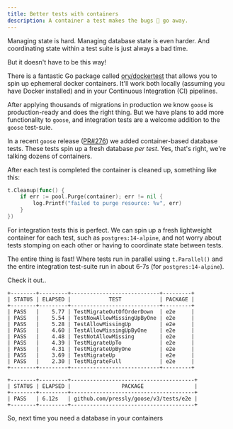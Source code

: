```yaml
---
title: Better tests with containers
description: A container a test makes the bugs 🐛 go away.
---
```


Managing state is hard. Managing database state is even harder. And coordinating state within a test suite is just always a bad time.

But it doesn't have to be this way!

There is a fantastic Go package called [ory/dockertest](https://github.com/ory/dockertest) that allows you to spin up ephemeral docker containers. It'll work both locally (assuming you have Docker installed) and in your Continuous Integration (CI) pipelines.

After applying thousands of migrations in production we know `goose` is production-ready and does the right thing. But we have plans to add more functionality to `goose`, and integration tests are a welcome addition to the `goose` test-suie.

In a recent `goose` release ([PR#276](https://github.com/pressly/goose/pull/276)) we added container-based database tests. These tests spin up a fresh database *per test*. Yes, that's right, we're talking dozens of containers.

After each test is completed the container is cleaned up, something like this:

```go
t.Cleanup(func() {
	if err := pool.Purge(container); err != nil {
		log.Printf("failed to purge resource: %v", err)
	}
})
```

For integration tests this is perfect. We can spin up a fresh lightweight container for each test, such as `postgres:14-alpine`, and not worry about tests stomping on each other or having to coordinate state between tests.

The entire thing is fast! Where tests run in parallel using `t.Parallel()` and the entire integration test-suite run in about 6-7s (for `postgres:14-alpine`).

Check it out..

```
+--------+---------+----------------------------+---------+
| STATUS | ELAPSED |            TEST            | PACKAGE |
+--------+---------+----------------------------+---------+
| PASS   |    5.77 | TestMigrateOutOfOrderDown  | e2e     |
| PASS   |    5.54 | TestNowAllowMissingUpByOne | e2e     |
| PASS   |    5.28 | TestAllowMissingUp         | e2e     |
| PASS   |    4.60 | TestAllowMissingUpByOne    | e2e     |
| PASS   |    4.48 | TestNotAllowMissing        | e2e     |
| PASS   |    4.39 | TestMigrateUpTo            | e2e     |
| PASS   |    4.31 | TestMigrateUpByOne         | e2e     |
| PASS   |    3.69 | TestMigrateUp              | e2e     |
| PASS   |    2.30 | TestMigrateFull            | e2e     |
+--------+---------+----------------------------+---------+

+--------+---------+---------------------------------------+
| STATUS | ELAPSED |                PACKAGE                |
+--------+---------+---------------------------------------+
| PASS   | 6.12s   | github.com/pressly/goose/v3/tests/e2e |
+--------+---------+---------------------------------------+
```

So, next time you need a database in your containers